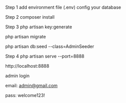 Step 1
add environment file (.env)
config your database

Step 2
composer install

Step 3
php artisan key:generate

php artisan migrate

php artisan db:seed --class=AdminSeeder

Step 4
php artisan serve --port=8888

http://localhost:8888

admin login

email: admin@gmail.com

pass: welcome123!